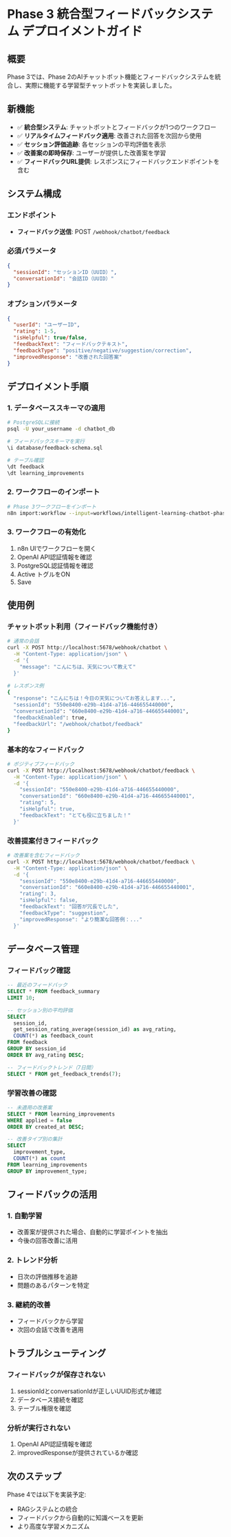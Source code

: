 # Phase 3 統合型フィードバックシステム デプロイメントガイド

## 概要
Phase 3では、Phase 2のAIチャットボット機能とフィードバックシステムを統合し、実際に機能する学習型チャットボットを実装しました。

## 新機能
- ✅ **統合型システム**: チャットボットとフィードバックが1つのワークフロー
- ✅ **リアルタイムフィードバック適用**: 改善された回答を次回から使用
- ✅ **セッション評価追跡**: 各セッションの平均評価を表示
- ✅ **改善案の即時保存**: ユーザーが提供した改善案を学習
- ✅ **フィードバックURL提供**: レスポンスにフィードバックエンドポイントを含む

## システム構成

### エンドポイント
- **フィードバック送信**: POST `/webhook/chatbot/feedback`

### 必須パラメータ
```json
{
  "sessionId": "セッションID（UUID）",
  "conversationId": "会話ID（UUID）"
}
```

### オプションパラメータ
```json
{
  "userId": "ユーザーID",
  "rating": 1-5,
  "isHelpful": true/false,
  "feedbackText": "フィードバックテキスト",
  "feedbackType": "positive/negative/suggestion/correction",
  "improvedResponse": "改善された回答案"
}
```

## デプロイメント手順

### 1. データベーススキーマの適用

```bash
# PostgreSQLに接続
psql -U your_username -d chatbot_db

# フィードバックスキーマを実行
\i database/feedback-schema.sql

# テーブル確認
\dt feedback
\dt learning_improvements
```

### 2. ワークフローのインポート

```bash
# Phase 3ワークフローをインポート
n8n import:workflow --input=workflows/intelligent-learning-chatbot-phase3-feedback.json
```

### 3. ワークフローの有効化

1. n8n UIでワークフローを開く
2. OpenAI API認証情報を確認
3. PostgreSQL認証情報を確認
4. Active トグルをON
5. Save

## 使用例

### チャットボット利用（フィードバック機能付き）

```bash
# 通常の会話
curl -X POST http://localhost:5678/webhook/chatbot \
  -H "Content-Type: application/json" \
  -d '{
    "message": "こんにちは、天気について教えて"
  }'

# レスポンス例
{
  "response": "こんにちは！今日の天気についてお答えします...",
  "sessionId": "550e8400-e29b-41d4-a716-446655440000",
  "conversationId": "660e8400-e29b-41d4-a716-446655440001",
  "feedbackEnabled": true,
  "feedbackUrl": "/webhook/chatbot/feedback"
}
```

### 基本的なフィードバック

```bash
# ポジティブフィードバック
curl -X POST http://localhost:5678/webhook/chatbot/feedback \
  -H "Content-Type: application/json" \
  -d '{
    "sessionId": "550e8400-e29b-41d4-a716-446655440000",
    "conversationId": "660e8400-e29b-41d4-a716-446655440001",
    "rating": 5,
    "isHelpful": true,
    "feedbackText": "とても役に立ちました！"
  }'
```

### 改善提案付きフィードバック

```bash
# 改善案を含むフィードバック
curl -X POST http://localhost:5678/webhook/chatbot/feedback \
  -H "Content-Type: application/json" \
  -d '{
    "sessionId": "550e8400-e29b-41d4-a716-446655440000",
    "conversationId": "660e8400-e29b-41d4-a716-446655440001",
    "rating": 3,
    "isHelpful": false,
    "feedbackText": "回答が冗長でした",
    "feedbackType": "suggestion",
    "improvedResponse": "より簡潔な回答例：..."
  }'
```

## データベース管理

### フィードバック確認

```sql
-- 最近のフィードバック
SELECT * FROM feedback_summary
LIMIT 10;

-- セッション別の平均評価
SELECT 
  session_id,
  get_session_rating_average(session_id) as avg_rating,
  COUNT(*) as feedback_count
FROM feedback
GROUP BY session_id
ORDER BY avg_rating DESC;

-- フィードバックトレンド（7日間）
SELECT * FROM get_feedback_trends(7);
```

### 学習改善の確認

```sql
-- 未適用の改善案
SELECT * FROM learning_improvements
WHERE applied = false
ORDER BY created_at DESC;

-- 改善タイプ別の集計
SELECT 
  improvement_type,
  COUNT(*) as count
FROM learning_improvements
GROUP BY improvement_type;
```

## フィードバックの活用

### 1. 自動学習
- 改善案が提供された場合、自動的に学習ポイントを抽出
- 今後の回答改善に活用

### 2. トレンド分析
- 日次の評価推移を追跡
- 問題のあるパターンを特定

### 3. 継続的改善
- フィードバックから学習
- 次回の会話で改善を適用

## トラブルシューティング

### フィードバックが保存されない
1. sessionIdとconversationIdが正しいUUID形式か確認
2. データベース接続を確認
3. テーブル権限を確認

### 分析が実行されない
1. OpenAI API認証情報を確認
2. improvedResponseが提供されているか確認

## 次のステップ

Phase 4では以下を実装予定:
- RAGシステムとの統合
- フィードバックから自動的に知識ベースを更新
- より高度な学習メカニズム